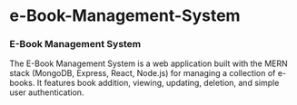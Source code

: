 # e-Book-Management-System

### E-Book Management System

The E-Book Management System is a web application built with the MERN stack (MongoDB, Express, React, Node.js) for managing a collection of e-books. 
It features book addition, viewing, updating, deletion, and simple user authentication.

